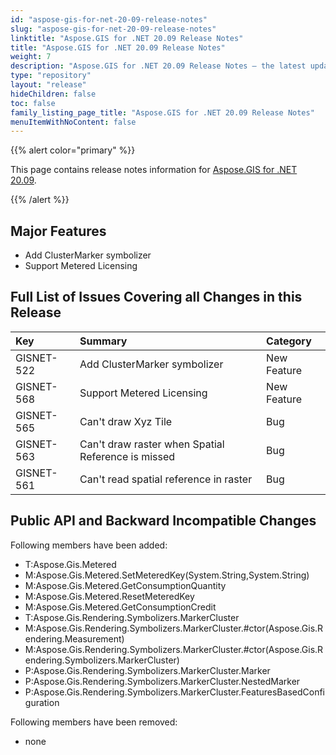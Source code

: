 ```yaml
---
id: "aspose-gis-for-net-20-09-release-notes"
slug: "aspose-gis-for-net-20-09-release-notes"
linktitle: "Aspose.GIS for .NET 20.09 Release Notes"
title: "Aspose.GIS for .NET 20.09 Release Notes"
weight: 7
description: "Aspose.GIS for .NET 20.09 Release Notes – the latest updates and fixes."
type: "repository"
layout: "release"
hideChildren: false
toc: false
family_listing_page_title: "Aspose.GIS for .NET 20.09 Release Notes"
menuItemWithNoContent: false
---
```


{{% alert color="primary" %}} 

This page contains release notes information for [Aspose.GIS for .NET 20.09](https://www.nuget.org/packages/Aspose.GIS/20.09.0).

{{% /alert %}} 
## **Major Features**
- Add ClusterMarker symbolizer
- Support Metered Licensing
## **Full List of Issues Covering all Changes in this Release**

|**Key**|**Summary**|**Category**|
| :- | :- | :- |
|GISNET-522|Add ClusterMarker symbolizer|New Feature|
|GISNET-568|Support Metered Licensing|New Feature|
|GISNET-565|Can't draw Xyz Tile|Bug|
|GISNET-563|Can't draw raster when Spatial Reference is missed|Bug|
|GISNET-561|Can't read spatial reference in raster|Bug|
## **Public API and Backward Incompatible Changes**
Following members have been added:

- T:Aspose.Gis.Metered
- M:Aspose.Gis.Metered.SetMeteredKey(System.String,System.String)
- M:Aspose.Gis.Metered.GetConsumptionQuantity
- M:Aspose.Gis.Metered.ResetMeteredKey
- M:Aspose.Gis.Metered.GetConsumptionCredit
- T:Aspose.Gis.Rendering.Symbolizers.MarkerCluster
- M:Aspose.Gis.Rendering.Symbolizers.MarkerCluster.#ctor(Aspose.Gis.Rendering.Measurement)
- M:Aspose.Gis.Rendering.Symbolizers.MarkerCluster.#ctor(Aspose.Gis.Rendering.Symbolizers.MarkerCluster)
- P:Aspose.Gis.Rendering.Symbolizers.MarkerCluster.Marker
- P:Aspose.Gis.Rendering.Symbolizers.MarkerCluster.NestedMarker
- P:Aspose.Gis.Rendering.Symbolizers.MarkerCluster.FeaturesBasedConfiguration

Following members have been removed:
- none